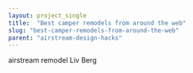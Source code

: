 ```yaml
---
layout: project_single
title:  "Best camper remodels from around the web"
slug: "best-camper-remodels-from-around-the-web"
parent: "airstream-design-hacks"
---
```

airstream remodel Liv Berg